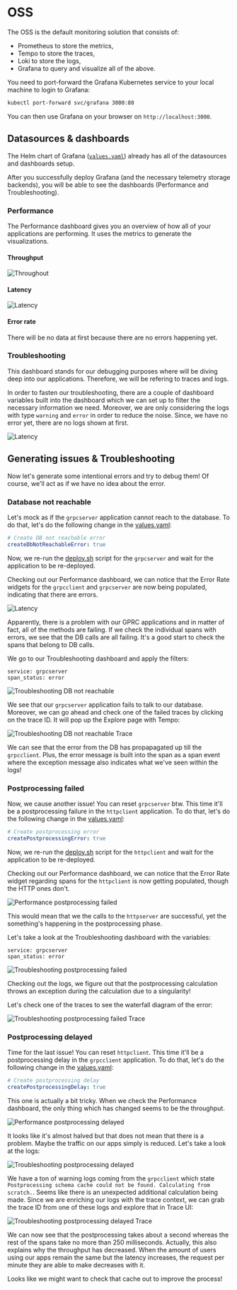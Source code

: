 # OSS

The OSS is the default monitoring solution that consists of:

- Prometheus to store the metrics,
- Tempo to store the traces,
- Loki to store the logs,
- Grafana to query and visualize all of the above.

You need to port-forward the Grafana Kubernetes service to your local machine to login to Grafana:

```bash
kubectl port-forward svc/grafana 3000:80
```

You can then use Grafana on your browser on `http://localhost:3000`.

## Datasources & dashboards

The Helm chart of Grafana ([`values.yaml`](infra/helm/grafana/values.yaml)) already has all of the datasources and dashboards setup.

After you successfully deploy Grafana (and the necessary telemetry storage backends), you will be able to see the dashboards (Performance and Troubleshooting).

### Performance

The Performance dashboard gives you an overview of how all of your applications are performing. It uses the metrics to generate the visualizations.

#### Throughput

![Throughout](/media/grafana_dashboard_performance_throughput.png)

#### Latency

![Latency](/media/grafana_dashboard_performance_latency.png)

#### Error rate

There will be no data at first because there are no errors happening yet.

### Troubleshooting

This dashboard stands for our debugging purposes where will be diving deep into our applications. Therefore, we will be refering to traces and logs.

In order to fasten our troubleshooting, there are a couple of dashboard variables built into the dashboard which we can set up to filter the necessary information we need. Moreover, we are only considering the logs with type `warning` and `error` in order to reduce the noise. Since, we have no error yet, there are no logs shown at first.

![Latency](/media/grafana_dashboard_troubleshooting.png)

## Generating issues & Troubleshooting

Now let's generate some intentional errors and try to debug them! Of course, we'll act as if we have no idea about the error.

### Database not reachable

Let's mock as if the `grpcserver` application cannot reach to the database. To do that, let's do the following change in the [values.yaml](../../infra/helm/grpcserver/values.yaml):

```yaml
# Create DB not reachable error
createDbNotReachableError: true
```

Now, we re-run the [deploy.sh](/infra/helm/deploy.sh) script for the `grpcserver` and wait for the application to be re-deployed.

Checking out our Performance dashboard, we can notice that the Error Rate widgets for the `grpcclient` and `grpcserver` are now being populated, indicating that there are errors.

![Latency](/media/grafana_dashboard_performance_error_rate_rpc.png)

Apparently, there is a problem with our GPRC applications and in matter of fact, all of the methods are failing. If we check the individual spans with errors, we see that the DB calls are all failing. It's a good start to check the spans that belong to DB calls.

We go to our Troubleshooting dashboard and apply the filters:

```
service: grpcserver
span_status: error
```

![Troubleshooting DB not reachable](/media/grafana_dashboard_troubleshooting_db_not_reachable.png)

We see that our `grpcserver` application fails to talk to our database. Moreover, we can go ahead and check one of the failed traces by clicking on the trace ID. It will pop up the Explore page with Tempo:

![Troubleshooting DB not reachable Trace](/media/grafana_explore_troubleshooting_db_not_reachable.png)

We can see that the error from the DB has propapagated up till the `grpcclient`. Plus, the error message is built into the span as a span event where the exception message also indicates what we've seen within the logs!

### Postprocessing failed

Now, we cause another issue! You can reset `grpcserver` btw. This time it'll be a postprocessing failure in the `httpclient` application. To do that, let's do the following change in the [values.yaml](../../infra/helm/httpclient/values.yaml):

```yaml
# Create postprocessing error
createPostprocessingError: true
```

Now, we re-run the [deploy.sh](/infra/helm/deploy.sh) script for the `httpclient` and wait for the application to be re-deployed.

Checking out our Performance dashboard, we can notice that the Error Rate widget regarding spans for the `httpclient` is now getting populated, though the HTTP ones don't.

![Performance postprocessing failed](/media/grafana_dashboard_performance_error_rate_http.png)

This would mean that we the calls to the `httpserver` are successful, yet the something's happening in the postprocessing phase.

Let's take a look at the Troubleshooting dashboard with the variables:

```
service: grpcserver
span_status: error
```

![Troubleshooting postprocessing failed](/media/grafana_dashboard_troubleshooting_postprocessing_failed.png)

Checking out the logs, we figure out that the postprocessing calculation throws an exception during the calculation due to a singularity!

Let's check one of the traces to see the waterfall diagram of the error:

![Troubleshooting postprocessing failed Trace](/media/grafana_explore_troubleshooting_postprocessing_failed.png)

### Postprocessing delayed

Time for the last issue! You can reset `httpclient`. This time it'll be a postprocessing delay in the `grpcclient` application. To do that, let's do the following change in the [values.yaml](../../infra/helm/grpcclient/values.yaml):

```yaml
# Create postprocessing delay
createPostprocessingDelay: true
```

This one is actually a bit tricky. When we check the Performance dashboard, the only thing which has changed seems to be the throughput.

![Performance postprocessing delayed](/media/grafana_dashboard_performance_throughput_postprocessing.png)

It looks like it's almost halved but that does not mean that there is a problem. Maybe the traffic on our apps simply is reduced. Let's take a look at the logs:

![Troubleshooting postprocessing delayed](/media/grafana_dashboard_troubleshooting_postprocessing_delayed.png)

We have a ton of warning logs coming from the `grpcclient` which state `Postprocessing schema cache could not be found. Calculating from scratch.`. Seems like there is an unexpected additional calculation being made. Since we are enriching our logs with the trace context, we can grab the trace ID from one of these logs and explore that in Trace UI:

![Troubleshooting postprocessing delayed Trace](/media/grafana_explore_troubleshooting_postprocessing_delayed.png)

We can now see that the postprocessing takes about a second whereas the rest of the spans take no more than 250 milliseconds. Actually, this also explains why the throughput has decreased. When the amount of users using our apps remain the same but the latency increases, the request per minute they are able to make decreases with it.

Looks like we might want to check that cache out to improve the process!
